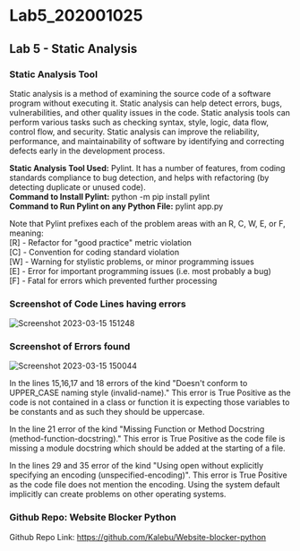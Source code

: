 # Lab5_202001025
## Lab 5 - Static Analysis

### Static Analysis Tool
Static analysis is a method of examining the source code of a software program without executing it. Static analysis can help detect errors, bugs, vulnerabilities, and other quality issues in the code. Static analysis tools can perform various tasks such as checking syntax, style, logic, data flow, control flow, and security. Static analysis can improve the reliability, performance, and maintainability of software by identifying and correcting defects early in the development process.

**Static Analysis Tool Used:** Pylint. It has a number of features, from coding standards compliance to bug detection, and helps with refactoring (by detecting duplicate or unused code).    
**Command to Install Pylint:** python -m pip install pylint   
**Command to Run Pylint on any Python File:** pylint app.py   

Note that Pylint prefixes each of the problem areas with an R, C, W, E, or F, meaning:   
[R] - Refactor for "good practice" metric violation  
[C] - Convention for coding standard violation  
[W] - Warning for stylistic problems, or minor programming issues  
[E] - Error for important programming issues (i.e. most probably a bug)  
[F] - Fatal for errors which prevented further processing


### Screenshot of Code Lines having errors
![Screenshot 2023-03-15 151248](https://user-images.githubusercontent.com/122976431/225270470-1842edec-83b6-4531-995a-2d990b37ebb6.png)

        
### Screenshot of Errors found
![Screenshot 2023-03-15 150044](https://user-images.githubusercontent.com/122976431/225268454-af5a340f-6725-4e28-b4cc-3f2c80c2eab2.png)

In the lines 15,16,17 and 18 errors of the kind "Doesn't conform to UPPER_CASE naming style (invalid-name)." This error is True Positive as the code is not contained in a class or function it is expecting those variables to be constants and as such they should be uppercase.   

In the line 21 error of the kind "Missing Function or Method Docstring (method-function-docstring)." This error is True Positive as the code file is missing a module docstring which should be added at the starting of a file.   

In the lines 29 and 35 error of the kind "Using open without explicitly specifying an encoding (unspecified-encoding)". This error is True Positive as the code file does not mention the encoding. Using the system default implicitly can create problems on other operating systems.  

### Github Repo: Website Blocker Python
Github Repo Link: https://github.com/Kalebu/Website-blocker-python

